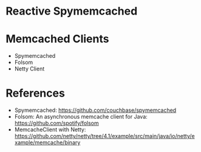 Reactive Spymemcached
=====================

# Memcached Clients

* Spymemcached
* Folsom
* Netty Client

# References

* Spymemcached: https://github.com/couchbase/spymemcached
* Folsom: An asynchronous memcache client for Java: https://github.com/spotify/folsom
* MemcacheClient with Netty: https://github.com/netty/netty/tree/4.1/example/src/main/java/io/netty/example/memcache/binary
